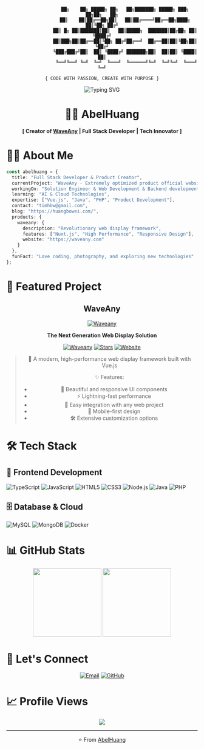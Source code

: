<div align="center">


```text
                 ██╗    ██╗ █████╗ ██╗   ██╗███████╗ █████╗ ███╗   ██╗██╗   ██╗
                 ██║    ██║██╔══██╗██║   ██║██╔════╝██╔══██╗████╗  ██║╚██╗ ██╔╝
                 ██║ █╗ ██║███████║██║   ██║█████╗  ███████║██╔██╗ ██║ ╚████╔╝
                 ██║███╗██║██╔══██║╚██╗ ██╔╝██╔══╝  ██╔══██║██║╚██╗██║  ╚██╔╝
                 ╚███╔███╔╝██║  ██║ ╚████╔╝ ███████╗██║  ██║██║ ╚████║   ██║
                  ╚══╝╚══╝ ╚═╝  ╚═╝  ╚═══╝  ╚══════╝╚═╝  ╚═╝╚═╝  ╚═══╝   ╚═╝
```

</div>
<div align="center">

`{ CODE WITH PASSION, CREATE WITH PURPOSE }`

</div>

<div align="center">
  <img src="https://readme-typing-svg.herokuapp.com?font=JetBrains+Mono&duration=3000&pause=1000&color=36BCF7FF&center=true&vCenter=true&width=435&lines=Creator+of+WaveAny;Full+Stack+Developer;8%2B+years+of+coding+experience;Building+the+future+of+web+display" alt="Typing SVG" />
</div>

<div align="center">

# 🧑‍💻 AbelHuang

**[ Creator of [WaveAny](https://waveany.com) | Full Stack Developer | Tech Innovator ]**

</div>

# 👨‍💻 About Me

```typescript
const abelhuang = {
  title: "Full Stack Developer & Product Creator",
  currentProject: "WaveAny - Extremely optimized product official website & sales template based on Nuxt.js",
  workingOn: "Solution Engineer & Web Development & Backend development",
  learning: "AI & Cloud Technologies",
  expertise: ["Vue.js", "Java", "PHP", "Product Development"],
  contact: "timhbw@gmail.com",
  blog: "https://huangbowei.com/",
  products: {
    waveany: {
      description: "Revolutionary web display framework",
      features: ["Nuxt.js", "High Performance", "Responsive Design"],
      website: "https://waveany.com"
    }
  },
  funFact: "Love coding, photography, and exploring new technologies"
};
```

# 🚀 Featured Project

<div align="center">


## WaveAny

[![Waveany](https://waveany.com/favicon.ico)](https://waveany.com)

**The Next Generation Web Display Solution**

[![Waveany](https://img.shields.io/badge/-Waveany-2496ED?style=for-the-badge&logo=vue.js&logoColor=white)](https://github.com/timhbw/waveany)
[![Stars](https://img.shields.io/github/stars/timhbw/waveany?style=for-the-badge&color=yellow)](https://github.com/timhbw/waveany/stargazers)
[![Website](https://img.shields.io/badge/-Website-FF4088?style=for-the-badge&logo=google-chrome&logoColor=white)](https://waveany.com)

> 🎯 A modern, high-performance web display framework built with Vue.js
>
> ✨ Features:
>
> - 🎨 Beautiful and responsive UI components
> - ⚡️ Lightning-fast performance
> - 🔌 Easy integration with any web project
> - 📱 Mobile-first design
> - 🛠️ Extensive customization options

</div>

# 🛠️ Tech Stack

## 🎨 Frontend Development

![TypeScript](https://img.shields.io/badge/-TypeScript-3178C6?style=for-the-badge&logo=typescript&logoColor=white)
![JavaScript](https://img.shields.io/badge/-JavaScript-F7DF1E?style=for-the-badge&logo=javascript&logoColor=black)
![HTML5](https://img.shields.io/badge/-HTML5-E34F26?style=for-the-badge&logo=html5&logoColor=white)
![CSS3](https://img.shields.io/badge/-CSS3-1572B6?style=for-the-badge&logo=css3&logoColor=white)
![Node.js](https://img.shields.io/badge/-Node.js-339933?style=for-the-badge&logo=node.js&logoColor=white)
![Java](https://img.shields.io/badge/-Java-007396?style=for-the-badge&logo=java&logoColor=white)
![PHP](https://img.shields.io/badge/-Php-777BB4?style=for-the-badge&logo=php&logoColor=white)

## 🗄️ Database & Cloud

![MySQL](https://img.shields.io/badge/-MySQL-4479A1?style=for-the-badge&logo=mysql&logoColor=white)
![MongoDB](https://img.shields.io/badge/-MongoDB-47A248?style=for-the-badge&logo=mongodb&logoColor=white)
![Docker](https://img.shields.io/badge/-Docker-2496ED?style=for-the-badge&logo=docker&logoColor=white)

# 📊 GitHub Stats

<div align="center">
  <img height="180em" src="https://github-readme-stats.vercel.app/api?username=timhbw&show_icons=true&theme=tokyonight&include_all_commits=true&count_private=true"/>
  <img height="180em" src="https://github-readme-stats.vercel.app/api/top-langs/?username=timhbw&layout=compact&langs_count=8&theme=tokyonight"/>
</div>

# 🤝 Let's Connect

<div align="center">

[![Email](https://img.shields.io/badge/-Email-D14836?style=for-the-badge&logo=gmail&logoColor=white)](mailto:timhbw@gmailq.com)
[![GitHub](https://img.shields.io/badge/-GitHub-181717?style=for-the-badge&logo=github)](https://github.com/timhbw)

</div>

# 📈 Profile Views

<div align="center">
  <img src="https://profile-counter.glitch.me/timhbw/count.svg" />
</div>

---

<div align="center">

⭐️ From [AbelHuang](https://github.com/timhbw)

</div>
